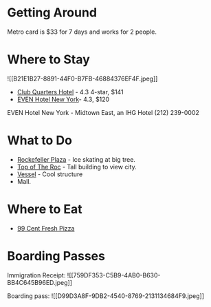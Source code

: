 # Getting Around

Metro card is $33 for 7 days and works for 2 people.

# Where to Stay

![[B21E1B27-8891-44F0-B7FB-46884376EF4F.jpeg]]

* [Club Quarters Hotel](https://maps.app.goo.gl/gUJpq5Rx7jg42u7L8?g_st=ic) - 4.3 4-star, $141
* [EVEN Hotel New York](https://maps.app.goo.gl/AbYkizdC2eCQD7X5A?g_st=ic)- 4.3, $120

EVEN Hotel New York - Midtown East, an IHG Hotel
(212) 239-0002


# What to Do

* [Rockefeller Plaza](https://maps.app.goo.gl/eyVJiSH35T4RYrz69?g_st=ic) - Ice skating at big tree. 
* [Top of The Roc](https://maps.app.goo.gl/enPS481qMrfHa9tf9?g_st=ic) - Tall building to view city.
* [Vessel](https://maps.app.goo.gl/NVLJMZ61wSN5K9THA?g_st=ic) - Cool structure
* Mall.

# Where to Eat

* [99 Cent Fresh Pizza](https://maps.app.goo.gl/kwKm5JXNnig8hzDu8?g_st=ic)


# Boarding Passes

Immigration Receipt:
![[759DF353-C5B9-4AB0-B630-BB4C645B96ED.jpeg]]

Boarding pass:
![[D99D3A8F-9DB2-4540-8769-2131134684F9.jpeg]]

